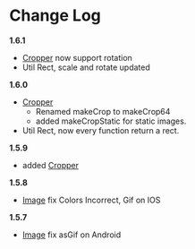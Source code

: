 # Change Log

**1.6.1**

- [Cropper](./readmes/cropper.md) now support rotation
-  Util Rect, scale and rotate updated

**1.6.0**

- [Cropper](./readmes/cropper.md) 
    - Renamed makeCrop to makeCrop64
    - added makeCropStatic for static images.
-  Util Rect, now every function return a rect.


**1.5.9**

- added  [Cropper](./readmes/cropper.md)

**1.5.8**

- [Image](./readmes/image.md) fix Colors Incorrect, Gif on IOS


**1.5.7**

- [Image](./image.md) fix asGif on Android

